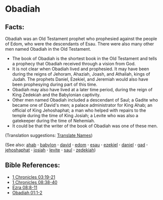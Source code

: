 # Obadiah #

## Facts: ##

Obadiah was an Old Testament prophet who prophesied against the people of Edom, who were the descendants of Esau. There were also many other men named Obadiah in the Old Testament.

* The book of Obadiah is the shortest book in the Old Testament and tells a prophecy that Obadiah received through a vision from God.
* It is not clear when Obadiah lived and prophesied. It may have been during the reigns of Jehoram, Ahaziah, Joash, and Athaliah, kings of Judah. The prophets Daniel, Ezekiel, and Jeremiah would also have been prophesying during part of this time.
* Obadiah may also have lived at a later time period, during the reign of King Zedekiah and the Babylonian captivity. 
* Other men named Obadiah included a descendant of Saul; a Gadite who became one of David's men; a palace administrator for King Ahab; an official of King Jehoshaphat; a man who helped with repairs to the temple during the time of King Josiah; a Levite who was also a gatekeeper during the time of Nehemiah.
* It could be that the writer of the book of Obadiah was one of these men.

(Translation suggestions: [Translate Names](https://git.door43.org/Door43/en-ta-translate-vol1/src/master/content/translate_names.md))

(See also: [ahab](../other/ahab.md) **·** [babylon](../other/babylon.md) **·** [david](../other/david.md) **·** [edom](../other/edom.md) **·** [esau](../other/esau.md) **·** [ezekiel](../other/ezekiel.md) **·** [daniel](../other/daniel.md) **·** [gad](../other/gad.md) **·** [jehoshaphat](../other/jehoshaphat.md) **·** [josiah](../other/josiah.md) **·** [levite](../other/levite.md) **·** [saul](../other/saul.md) **·** [zedekiah](../other/zedekiah.md))

## Bible References: ##

* [1 Chronicles 03:19-21](https://door43.org/en/bible/notes/1ch/03/19)
* [1 Chronicles 08:38-40](https://door43.org/en/bible/notes/1ch/08/38)
* [Ezra 08:8-11](https://door43.org/en/bible/notes/ezr/08/08)
* [Obadiah 01:1-2](https://door43.org/en/bible/notes/oba/01/01)

